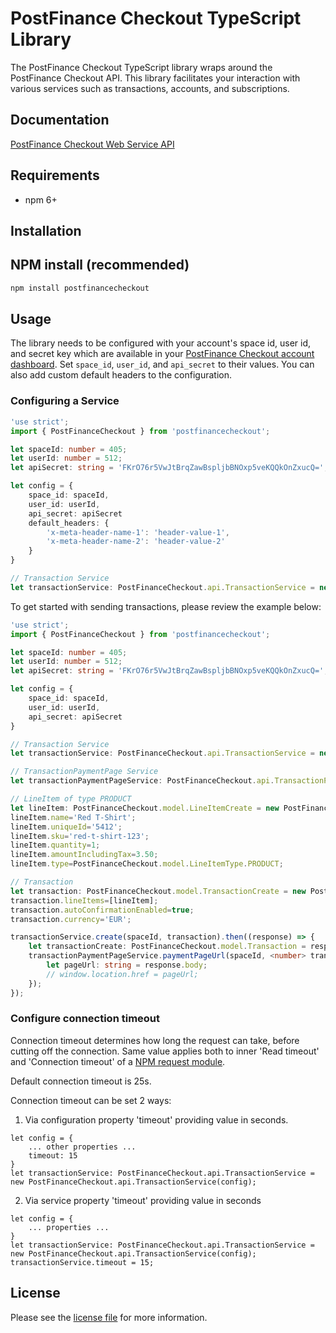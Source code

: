 # PostFinance Checkout TypeScript Library

The PostFinance Checkout TypeScript library wraps around the PostFinance Checkout API. This library facilitates your interaction with various services such as transactions, accounts, and subscriptions.


## Documentation

[PostFinance Checkout Web Service API](https://checkout.postfinance.ch/doc/api/web-service)

## Requirements

- npm 6+

## Installation

## NPM install (recommended)
```sh
npm install postfinancecheckout
```

## Usage
The library needs to be configured with your account's space id, user id, and secret key which are available in your [PostFinance Checkout
account dashboard](https://checkout.postfinance.ch/account/select). Set `space_id`, `user_id`, and `api_secret` to their values. You can also add custom default headers to the configuration.

### Configuring a Service

```typescript
'use strict';
import { PostFinanceCheckout } from 'postfinancecheckout';

let spaceId: number = 405;
let userId: number = 512;
let apiSecret: string = 'FKrO76r5VwJtBrqZawBspljbBNOxp5veKQQkOnZxucQ=';

let config = {
    space_id: spaceId,
    user_id: userId,
    api_secret: apiSecret
    default_headers: {
        'x-meta-header-name-1': 'header-value-1',
        'x-meta-header-name-2': 'header-value-2'
    }
}

// Transaction Service
let transactionService: PostFinanceCheckout.api.TransactionService = new PostFinanceCheckout.api.TransactionService(config);

```

To get started with sending transactions, please review the example below:

```typescript
'use strict';
import { PostFinanceCheckout } from 'postfinancecheckout';

let spaceId: number = 405;
let userId: number = 512;
let apiSecret: string = 'FKrO76r5VwJtBrqZawBspljbBNOxp5veKQQkOnZxucQ=';

let config = {
    space_id: spaceId,
    user_id: userId,
    api_secret: apiSecret
}

// Transaction Service
let transactionService: PostFinanceCheckout.api.TransactionService = new PostFinanceCheckout.api.TransactionService(config);

// TransactionPaymentPage Service
let transactionPaymentPageService: PostFinanceCheckout.api.TransactionPaymentPageService = new PostFinanceCheckout.api.TransactionPaymentPageService(config);

// LineItem of type PRODUCT
let lineItem: PostFinanceCheckout.model.LineItemCreate = new PostFinanceCheckout.model.LineItemCreate();
lineItem.name='Red T-Shirt';
lineItem.uniqueId='5412';
lineItem.sku='red-t-shirt-123';
lineItem.quantity=1;
lineItem.amountIncludingTax=3.50;
lineItem.type=PostFinanceCheckout.model.LineItemType.PRODUCT;

// Transaction
let transaction: PostFinanceCheckout.model.TransactionCreate = new PostFinanceCheckout.model.TransactionCreate();
transaction.lineItems=[lineItem];
transaction.autoConfirmationEnabled=true;
transaction.currency='EUR';

transactionService.create(spaceId, transaction).then((response) => {
    let transactionCreate: PostFinanceCheckout.model.Transaction = response.body;
    transactionPaymentPageService.paymentPageUrl(spaceId, <number> transactionCreate.id).then(function (response) {
        let pageUrl: string = response.body;
        // window.location.href = pageUrl;
    });
});

```

### Configure connection timeout
Connection timeout determines how long the request can take, before cutting off the connection. Same value applies both to inner 'Read timeout' and 'Connection timeout' of a [NPM request module](https://www.npmjs.com/package/request).

Default connection timeout is 25s.


Connection timeout can be set 2 ways:

1. Via configuration property 'timeout' providing value in seconds.
```
let config = {
    ... other properties ...
    timeout: 15
}
let transactionService: PostFinanceCheckout.api.TransactionService = new PostFinanceCheckout.api.TransactionService(config);
```

2. Via service property 'timeout' providing value in seconds
```
let config = {
    ... properties ...
}
let transactionService: PostFinanceCheckout.api.TransactionService = new PostFinanceCheckout.api.TransactionService(config);
transactionService.timeout = 15;
```

## License

Please see the [license file](https://github.com/pfpayments/typescript-sdk/blob/master/LICENSE) for more information.